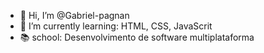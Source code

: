 - 👋 Hi, I’m @Gabriel-pagnan
- 🌱 I’m currently learning:  HTML, CSS, JavaScrit
- 📚 school: Desenvolvimento de software multiplataforma

<!---
Gabriel-pagnan/Gabriel-pagnan is a ✨ special ✨ repository because its `README.md` (this file) appears on your GitHub profile.
You can click the Preview link to take a look at your changes.
--->
